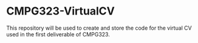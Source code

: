# CMPG323-VirtualCV
This repository will be used to create and store the code for the virtual CV used in the first deliverable of CMPG323.
